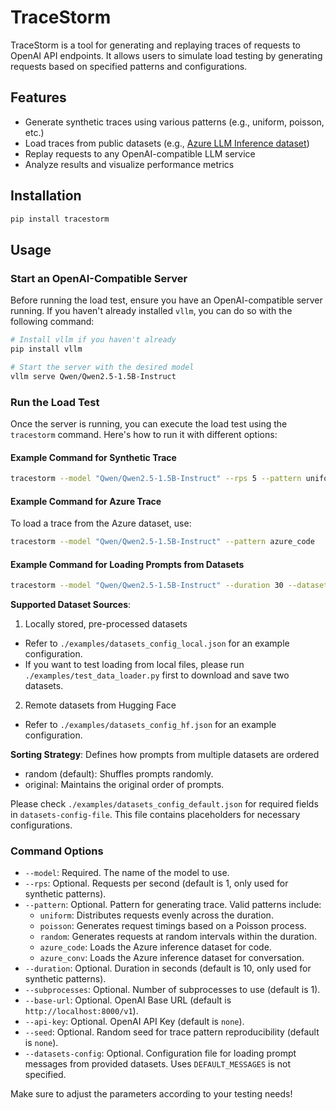 # TraceStorm

TraceStorm is a tool for generating and replaying traces of requests to OpenAI API endpoints. It allows users to simulate load testing by generating requests based on specified patterns and configurations.

## Features

- Generate synthetic traces using various patterns (e.g., uniform, poisson, etc.)
- Load traces from public datasets (e.g., [Azure LLM Inference dataset](https://github.com/Azure/AzurePublicDataset/blob/master/AzureLLMInferenceDataset2023.md))
- Replay requests to any OpenAI-compatible LLM service
- Analyze results and visualize performance metrics

## Installation

```bash
pip install tracestorm
```

## Usage

### Start an OpenAI-Compatible Server

Before running the load test, ensure you have an OpenAI-compatible server running. If you haven't already installed `vllm`, you can do so with the following command:

```bash
# Install vllm if you haven't already
pip install vllm

# Start the server with the desired model
vllm serve Qwen/Qwen2.5-1.5B-Instruct
```

### Run the Load Test

Once the server is running, you can execute the load test using the `tracestorm` command. Here's how to run it with different options:

#### Example Command for Synthetic Trace

```bash
tracestorm --model "Qwen/Qwen2.5-1.5B-Instruct" --rps 5 --pattern uniform --duration 10
```

#### Example Command for Azure Trace

To load a trace from the Azure dataset, use:

```bash
tracestorm --model "Qwen/Qwen2.5-1.5B-Instruct" --pattern azure_code
```

#### Example Command for Loading Prompts from Datasets

```bash
tracestorm --model "Qwen/Qwen2.5-1.5B-Instruct" --duration 30 --datasets-config ./examples/datasets_config_hf.json
```


**Supported Dataset Sources**:

1. Locally stored, pre-processed datasets
- Refer to `./examples/datasets_config_local.json` for an example configuration.
- If you want to test loading from local files, please run `./examples/test_data_loader.py` first to download and save two datasets.

2. Remote datasets from Hugging Face
- Refer to `./examples/datasets_config_hf.json` for an example configuration.

**Sorting Strategy**: Defines how prompts from multiple datasets are ordered
- random (default): Shuffles prompts randomly.
- original: Maintains the original order of prompts.

Please check `./examples/datasets_config_default.json` for required fields in `datasets-config-file`. This file contains placeholders for necessary configurations.


### Command Options

- `--model`: Required. The name of the model to use.
- `--rps`: Optional. Requests per second (default is 1, only used for synthetic patterns).
- `--pattern`: Optional. Pattern for generating trace. Valid patterns include:
  - `uniform`: Distributes requests evenly across the duration.
  - `poisson`: Generates request timings based on a Poisson process.
  - `random`: Generates requests at random intervals within the duration.
  - `azure_code`: Loads the Azure inference dataset for code.
  - `azure_conv`: Loads the Azure inference dataset for conversation.
- `--duration`: Optional. Duration in seconds (default is 10, only used for synthetic patterns).
- `--subprocesses`: Optional. Number of subprocesses to use (default is 1).
- `--base-url`: Optional. OpenAI Base URL (default is `http://localhost:8000/v1`).
- `--api-key`: Optional. OpenAI API Key (default is `none`).
- `--seed`: Optional. Random seed for trace pattern reproducibility (default is `none`).
- `--datasets-config`: Optional. Configuration file for loading prompt messages from provided datasets. Uses `DEFAULT_MESSAGES` is not specified.

Make sure to adjust the parameters according to your testing needs!
